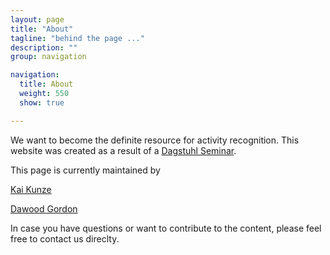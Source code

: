 ```yaml
---
layout: page
title: "About"
tagline: "behind the page ..."
description: ""
group: navigation

navigation:
  title: About
  weight: 550
  show: true

---
```

We want to become the definite resource for activity recognition.
This website was created as a result of a [Dagstuhl Seminar](http://www.dagstuhl.de/12492).

This page is currently maintained by

[Kai Kunze](http://kaikunze.de)

[Dawood Gordon](http://www.teco.edu/~gordon/)

In case you have questions or want to contribute to the content,
please feel free to contact us direclty.
